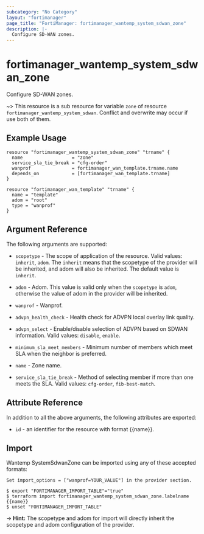 ```yaml
---
subcategory: "No Category"
layout: "fortimanager"
page_title: "FortiManager: fortimanager_wantemp_system_sdwan_zone"
description: |-
  Configure SD-WAN zones.
---
```


# fortimanager_wantemp_system_sdwan_zone
Configure SD-WAN zones.

~> This resource is a sub resource for variable `zone` of resource `fortimanager_wantemp_system_sdwan`. Conflict and overwrite may occur if use both of them.



## Example Usage

```hcl
resource "fortimanager_wantemp_system_sdwan_zone" "trname" {
  name                  = "zone"
  service_sla_tie_break = "cfg-order"
  wanprof               = fortimanager_wan_template.trname.name
  depends_on            = [fortimanager_wan_template.trname]
}

resource "fortimanager_wan_template" "trname" {
  name = "template"
  adom = "root"
  type = "wanprof"
}
```

## Argument Reference


The following arguments are supported:

* `scopetype` - The scope of application of the resource. Valid values: `inherit`, `adom`. The `inherit` means that the scopetype of the provider will be inherited, and adom will also be inherited. The default value is `inherit`.
* `adom` - Adom. This value is valid only when the `scopetype` is `adom`, otherwise the value of adom in the provider will be inherited.
* `wanprof` - Wanprof.

* `advpn_health_check` - Health check for ADVPN local overlay link quality.
* `advpn_select` - Enable/disable selection of ADVPN based on SDWAN information. Valid values: `disable`, `enable`.

* `minimum_sla_meet_members` - Minimum number of members which meet SLA when the neighbor is preferred.
* `name` - Zone name.
* `service_sla_tie_break` - Method of selecting member if more than one meets the SLA. Valid values: `cfg-order`, `fib-best-match`.



## Attribute Reference

In addition to all the above arguments, the following attributes are exported:
* `id` - an identifier for the resource with format {{name}}.

## Import

Wantemp SystemSdwanZone can be imported using any of these accepted formats:
```
Set import_options = ["wanprof=YOUR_VALUE"] in the provider section.

$ export "FORTIMANAGER_IMPORT_TABLE"="true"
$ terraform import fortimanager_wantemp_system_sdwan_zone.labelname {{name}}
$ unset "FORTIMANAGER_IMPORT_TABLE"
```
-> **Hint:** The scopetype and adom for import will directly inherit the scopetype and adom configuration of the provider.
